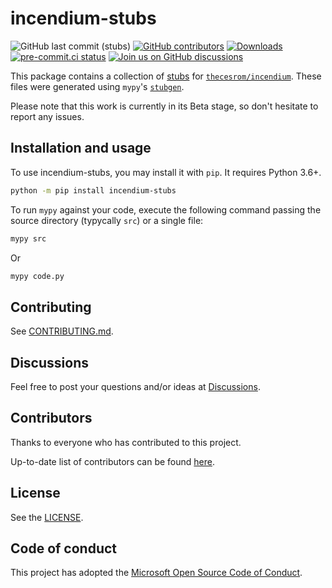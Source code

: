# incendium-stubs

<!--- Badges --->
![GitHub last commit (stubs)](https://img.shields.io/github/last-commit/thecesrom/incendium-stubs/main)
[![GitHub contributors](https://img.shields.io/github/contributors/thecesrom/stubs)](https://github.com/thecesrom/incendium-stubs/graphs/contributors)
[![Downloads](https://pepy.tech/badge/incendium-stubs)](https://pepy.tech/project/incendium-stubs)
[![pre-commit.ci status](https://results.pre-commit.ci/badge/github/thecesrom/incendium-stubs/main.svg)](https://results.pre-commit.ci/latest/github/thecesrom/incendium-stubs/main)
[![Join us on GitHub discussions](https://img.shields.io/badge/github-discussions-informational)](https://github.com/thecesrom/incendium/discussions)

This package contains a collection of [stubs](https://www.python.org/dev/peps/pep-484/) for [`thecesrom/incendium`](https://github.com/thecesrom/incendium). These files were generated using `mypy`'s [`stubgen`](https://mypy.readthedocs.io/en/stable/stubgen.html).

Please note that this work is currently in its Beta stage, so don't hesitate to report any issues.

## Installation and usage

To use incendium-stubs, you may install it with `pip`. It requires Python 3.6+.

```sh
python -m pip install incendium-stubs
```

To run `mypy` against your code, execute the following command passing the source directory (typycally `src`) or a single file:

```sh
mypy src
```

Or

```sh
mypy code.py
```

## Contributing

See [CONTRIBUTING.md](https://github.com/thecesrom/incendium/blob/code/CONTRIBUTING.md#contributing-to-incendium).

## Discussions

Feel free to post your questions and/or ideas at [Discussions](https://github.com/thecesrom/icendium/discussions).

## Contributors

Thanks to everyone who has contributed to this project.

Up-to-date list of contributors can be found [here](https://github.com/thecesrom/incendium-stubs/graphs/contributors).

## License

See the [LICENSE](https://github.com/thecesrom/incendium-stubs/blob/HEAD/LICENSE).

## Code of conduct

This project has adopted the [Microsoft Open Source Code of Conduct](https://opensource.microsoft.com/codeofconduct/).
